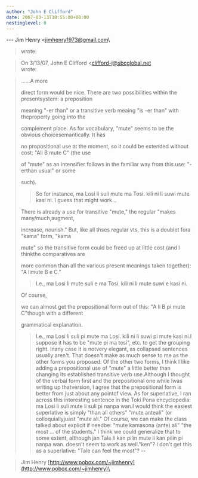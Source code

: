 ```yaml
---
author: "John E Clifford"
date: 2007-03-13T18:55:00+00:00
nestinglevel: 0
---
```

\---
 Jim Henry <[jimhenry1973@gmail.com](mailto://jimhenry1973@gmail.com)\
> wrote:

> On 3/13/07, John E Clifford <[clifford-j@sbcglobal.net](mailto://clifford-j@sbcglobal.net)\
> wrote:

> 
> ......A more
> 
> direct form would be nice. There are two possibilities within the presentsystem: a
> preposition
> 
> meaning "-er than" or a transitive verb meaing "is -er than" with theproperty going into the
> 
> complement place. As for vocabulary, "mute" seems to be the obvious choicesemantically. It
> has
> 
> no propositional use at the moment, so it could be extended without cost: "Ali B mute C" (the
> use
> 
> of "mute" as an intensifier follows in the familiar way from this use: "-erthan usual" or
> some
> 
> such).
>> So for instance,
>> ma Losi li suli mute ma Tosi.
>> kili ni li suwi mute kasi ni.
>> I guess that might work...
>> 
> There is already a use for transitive "mute," the regular "makes many/much,augment,
> 
> increase, nourish." But, like all thses regular vts, this is a doublet fora "kama" form,
> "kama
> 
> mute" so the transitive form could be freed up at little cost (and I thinkthe comparatives
> are
> 
> more common than all the various present meanings taken together): "A limute B e C."
>> I.e.,
>> ma Losi li mute suli e ma Tosi.
>> kili ni li mute suwi e kasi ni.
>> 
>Of course,
> 
> we can almost get the prepositional form out of this: "A li B pi mute C"though with a
> different
> 
> grammatical explanation.
>> I.e.,
>> ma Losi li suli pi mute ma Losi.
>> kili ni li suwi pi mute kasi ni.I suppose it has to be "mute pi ma tosi", etc. to get the grouping right. Inany case it is notvery elegant, as collapsed sentences usually aren't.
> That doesn't make as much sense
> to me as the other forms you proposed.
>> Of the other two forms, I think I like
> adding a prepositional use of "mute" a little
> better than changing its established
> transitive verb use.Although I thought of the verbal form first and the prepositional one while Iwas writing up thatversion, I agree that the prepositional form is better from just about any pointof view.
> As for superlative, I ran across this
> interesting sentence in the Toki Pona
> encyclopedia:
>> ma Losi li suli mute li suli pi nanpa wan.I would think the easiest superlative is simply "than all others" "mute anteali" (or colloquiallyjuast "mute ali." Of course, we can make the class talked about explicit if needbe: "mute kamasona (ante) ali" "the most ... of the students."
> I think we could generalize that to some
> extent, although
>> jan Tale li kan pilin mute li kan pilin pi nanpa wan.
>> doesn't seem to work as well."ken"? I don't get this as a superlative: "Tale can feel the most"?
> --

> Jim Henry
> [http://www.pobox.com/~jimhenry](http://www.pobox.com/~jimhenry)\
>
